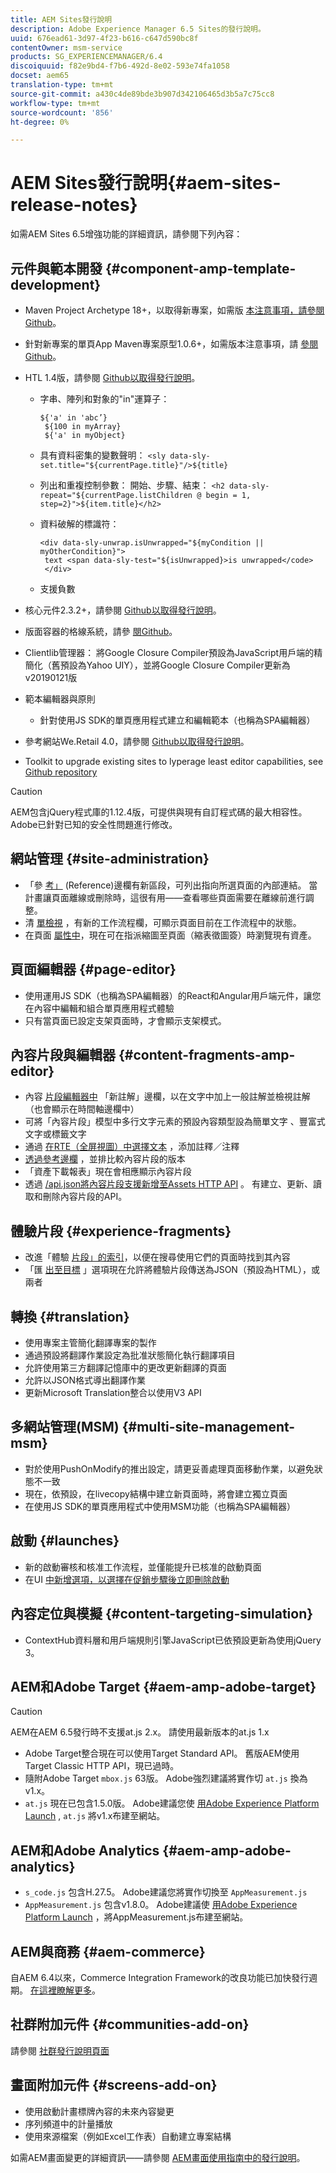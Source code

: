 ```yaml
---
title: AEM Sites發行說明
description: Adobe Experience Manager 6.5 Sites的發行說明。
uuid: 676ead61-3d97-4f23-b616-c647d590bc8f
contentOwner: msm-service
products: SG_EXPERIENCEMANAGER/6.4
discoiquuid: f82e9bd4-f7b6-492d-8e02-593e74fa1058
docset: aem65
translation-type: tm+mt
source-git-commit: a430c4de89bde3b907d342106465d3b5a7c75cc8
workflow-type: tm+mt
source-wordcount: '856'
ht-degree: 0%

---
```



# AEM Sites發行說明{#aem-sites-release-notes}

如需AEM Sites 6.5增強功能的詳細資訊，請參閱下列內容：

## 元件與範本開發 {#component-amp-template-development}

* Maven Project Archetype 18+，以取得新專案，如需版 [本注意事項，請參閱Github](https://github.com/Adobe-Marketing-Cloud/aem-project-archetype/releases)。
* 針對新專案的單頁App Maven專案原型1.0.6+，如需版本注意事項，請 [參閱Github](https://github.com/adobe/aem-spa-project-archetype/releases)。
* HTL 1.4版，請參閱 [Github以取得發行說明](https://github.com/adobe/htl-spec/releases/tag/1.4)。

   * 字串、陣列和對象的&quot;in&quot;運算子：

      ```
      ${'a' in 'abc’}
       ${100 in myArray}
       ${'a' in myObject}
      ```

   * 具有資料密集的變數聲明：
      `<sly data-sly-set.title="${currentPage.title}"/>${title}`

   * 列出和重複控制參數： 開始、步驟、結束：
      `<h2 data-sly-repeat="${currentPage.listChildren @ begin = 1, step=2}">${item.title}</h2>`

   * 資料破解的標識符：

      ```
      <div data-sly-unwrap.isUnwrapped="${myCondition || myOtherCondition}">
       text <span data-sly-test="${isUnwrapped}>is unwrapped</code>
       </div>
      ```

   * 支援負數

* 核心元件2.3.2+，請參閱 [Github以取得發行說明](https://github.com/Adobe-Marketing-Cloud/aem-core-wcm-components/releases)。
* 版面容器的格線系統，請參 [閱Github](https://github.com/Adobe-Marketing-Cloud/aem-responsivegrid)。
* Clientlib管理器： 將Google Closure Compiler預設為JavaScript用戶端的精簡化（舊預設為Yahoo UIY），並將Google Closure Compiler更新為v20190121版
* 範本編輯器與原則

   * 針對使用JS SDK的單頁應用程式建立和編輯範本（也稱為SPA編輯器）

* 參考網站We.Retail 4.0，請參閱 [Github以取得發行說明](https://github.com/Adobe-Marketing-Cloud/aem-sample-we-retail/releases)。
* Toolkit to upgrade existing sites to lyperage least editor capabilities, see [Github repository](https://github.com/adobe/aem-modernize-tools)

>[!CAUTION]
>
>AEM包含jQuery程式庫的1.12.4版，可提供與現有自訂程式碼的最大相容性。 Adobe已針對已知的安全性問題進行修改。

## 網站管理 {#site-administration}

* 「參 [考」](/help/sites-authoring/author-environment-tools.md#references) (Reference)邊欄有新區段，可列出指向所選頁面的內部連結。 當計畫讓頁面離線或刪除時，這很有用——查看哪些頁面需要在離線前進行調整。
* 清 [單檢視](/help/sites-authoring/basic-handling.md#list-view) ，有新的工作流程欄，可顯示頁面目前在工作流程中的狀態。
* 在頁面 [屬性中](/help/sites-authoring/editing-page-properties.md)，現在可在指派縮圖至頁面（縮表徵圖簽）時瀏覽現有資產。

## 頁面編輯器 {#page-editor}

* 使用運用JS SDK（也稱為SPA編輯器）的React和Angular用戶端元件，讓您在內容中編輯和組合單頁應用程式體驗
* 只有當頁面已設定支架頁面時，才會顯示支架模式。

## 內容片段與編輯器 {#content-fragments-amp-editor}

* 內容 [片段編輯器中](/help/assets/content-fragments/content-fragments-variations.md#viewing-editing-deleting-annotations) 「新註解」邊欄，以在文字中加上一般註解並檢視註解（也會顯示在時間軸邊欄中）
* 可將「內容片段」模型中多行文字元素的預設內容類型設為簡單文字 [](/help/assets/content-fragments/content-fragments-models.md) 、豐富式文字或標籤文字
* 通過 [在RTE（全屏視圖）中選擇文本](/help/assets/content-fragments/content-fragments-variations.md#annotating-a-content-fragment) ，添加註釋／注釋
* [透過參考邊欄](/help/assets/content-fragments/content-fragments-managing.md#comparing-fragment-versions) ，並排比較內容片段的版本
* 「資產下載報表」現在會相應顯示內容片段
* 透過 [/api.json將內容片段支援新增至Assets HTTP API](/help/assets/assets-api-content-fragments.md) 。 有建立、更新、讀取和刪除內容片段的API。

## 體驗片段 {#experience-fragments}

* 改進「體驗 [片段」的索引](/help/sites-authoring/experience-fragments.md)，以便在搜尋使用它們的頁面時找到其內容
* 「匯 [出至目標](/help/sites-administering/experience-fragments-target.md) 」選項現在允許將體驗片段傳送為JSON（預設為HTML），或兩者

## 轉換 {#translation}

* 使用專案主管簡化翻譯專案的製作
* 通過預設將翻譯作業設定為批准狀態簡化執行翻譯項目
* 允許使用第三方翻譯記憶庫中的更改更新翻譯的頁面
* 允許以JSON格式導出翻譯作業
* 更新Microsoft Translation整合以使用V3 API

## 多網站管理(MSM) {#multi-site-management-msm}

* 對於使用PushOnModify的推出設定，請更妥善處理頁面移動作業，以避免狀態不一致
* 現在，依預設，在livecopy結構中建立新頁面時，將會建立獨立頁面
* 在使用JS SDK的單頁應用程式中使用MSM功能（也稱為SPA編輯器）

## 啟動 {#launches}

* 新的啟動審核和核准工作流程，並僅能提升已核准的啟動頁面
* 在UI [中新增選項，以選擇在促銷步驟後立即刪除啟動](/help/sites-authoring/launches-promoting.md#promoting-launch-pages)

## 內容定位與模擬 {#content-targeting-simulation}

* ContextHub資料層和用戶端規則引擎JavaScript已依預設更新為使用jQuery 3。

## AEM和Adobe Target {#aem-amp-adobe-target}

>[!CAUTION]
>
>AEM在AEM 6.5發行時不支援at.js 2.x。 請使用最新版本的at.js 1.x

* Adobe Target整合現在可以使用Target Standard API。 舊版AEM使用Target Classic HTTP API，現已過時。
* 隨附Adobe Target `mbox.js` 63版。 Adobe強烈建議將實作切 `at.js` 換為v1.x。
* `at.js` 現在已包含1.5.0版。 Adobe建議您使 [用Adobe Experience Platform Launch](https://www.adobe.com/experience-platform/launch.html) , `at.js` 將v1.x布建至網站。

## AEM和Adobe Analytics {#aem-amp-adobe-analytics}

* `s_code.js` 包含H.27.5。 Adobe建議您將實作切換至 `AppMeasurement.js`
* `AppMeasurement.js` 包含v1.8.0。 Adobe建議使 [用Adobe Experience Platform Launch](https://www.adobe.com/experience-platform/launch.html) ，將AppMeasurement.js布建至網站。

## AEM與商務 {#aem-commerce}

自AEM 6.4以來，Commerce Integration Framework的改良功能已加快發行週期。 [在這裡瞭解更多](https://www.adobe.io/apis/experiencecloud/commerce-integration-framework/docs.html)。

## 社群附加元件 {#communities-add-on}

請參閱 [社群發行說明頁面](../release-notes/communities-release-notes.md)

## 畫面附加元件 {#screens-add-on}

* 使用啟動計畫標牌內容的未來內容變更
* 序列頻道中的計量播放
* 使用來源檔案（例如Excel工作表）自動建立專案結構

如需AEM畫面變更的詳細資訊——請參閱 [AEM畫面使用指南中的發行說明](https://docs.adobe.com/content/help/en/experience-manager-screens/user-guide/aem-screens-introduction.html)。
